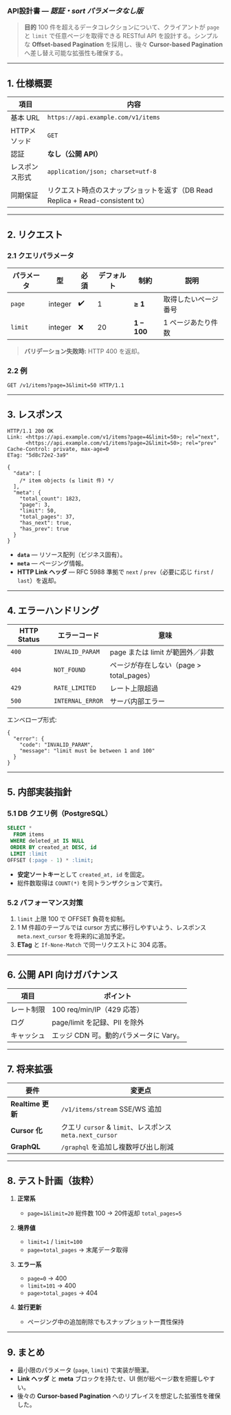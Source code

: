 ### API設計書 — *認証・sort パラメータなし版*

> **目的**
> 100 件を超えるデータコレクションについて、クライアントが `page` と `limit` で任意ページを取得できる RESTful API を設計する。シンプルな **Offset-based Pagination** を採用し、後々 **Cursor-based Pagination** へ差し替え可能な拡張性も確保する。

---

## 1. 仕様概要

| 項目       | 内容                                                         |
| -------- | ---------------------------------------------------------- |
| 基本 URL   | `https://api.example.com/v1/items`                         |
| HTTPメソッド | `GET`                                                      |
| 認証       | **なし（公開 API）**                                             |
| レスポンス形式  | `application/json; charset=utf-8`                          |
| 同期保証     | リクエスト時点のスナップショットを返す（DB Read Replica +  Read-consistent tx） |

---

## 2. リクエスト

### 2.1 クエリパラメータ

| パラメータ   | 型       | 必須 | デフォルト | 制約          | 説明         |
| ------- | ------- | -- | ----- | ----------- | ---------- |
| `page`  | integer | ✔️ | 1     | **≥ 1**     | 取得したいページ番号 |
| `limit` | integer | ❌  | 20    | **1 – 100** | 1 ページあたり件数 |

> **バリデーション失敗時:** HTTP 400 を返却。

### 2.2 例

```
GET /v1/items?page=3&limit=50 HTTP/1.1
```

---

## 3. レスポンス

```jsonc
HTTP/1.1 200 OK
Link: <https://api.example.com/v1/items?page=4&limit=50>; rel="next",
      <https://api.example.com/v1/items?page=2&limit=50>; rel="prev"
Cache-Control: private, max-age=0
ETag: "5d8c72e2-3a9"

{
  "data": [
    /* item objects (≤ limit 件) */
  ],
  "meta": {
    "total_count": 1823,
    "page": 3,
    "limit": 50,
    "total_pages": 37,
    "has_next": true,
    "has_prev": true
  }
}
```

* **`data`** — リソース配列（ビジネス固有）。
* **`meta`** — ページング情報。
* **HTTP Link ヘッダ** — RFC 5988 準拠で `next` / `prev`（必要に応じ `first` / `last`）を返却。

---

## 4. エラーハンドリング

| HTTP Status | エラーコード           | 意味                             |
| ----------- | ---------------- | ------------------------------ |
| `400`       | `INVALID_PARAM`  | page または limit が範囲外／非数         |
| `404`       | `NOT_FOUND`      | ページが存在しない（page > total\_pages） |
| `429`       | `RATE_LIMITED`   | レート上限超過                        |
| `500`       | `INTERNAL_ERROR` | サーバ内部エラー                       |

エンベロープ形式:

```jsonc
{
  "error": {
    "code": "INVALID_PARAM",
    "message": "limit must be between 1 and 100"
  }
}
```

---

## 5. 内部実装指針

### 5.1 DB クエリ例（PostgreSQL）

```sql
SELECT *
  FROM items
 WHERE deleted_at IS NULL
 ORDER BY created_at DESC, id
 LIMIT :limit
OFFSET (:page - 1) * :limit;
```

* **安定ソートキー**として `created_at, id` を固定。
* 総件数取得は `COUNT(*)` を同トランザクションで実行。

### 5.2 パフォーマンス対策

1. `limit` 上限 100 で OFFSET 負荷を抑制。
2. 1 M 件超のテーブルでは cursor 方式に移行しやすいよう、レスポンス `meta.next_cursor` を将来的に追加予定。
3. **ETag** と `If-None-Match` で同一リクエストに 304 応答。

---

## 6. 公開 API 向けガバナンス

| 項目    | ポイント                     |
| ----- | ------------------------ |
| レート制限 | 100 req/min/IP（429 応答）   |
| ログ    | page/limit を記録、PII を除外   |
| キャッシュ | エッジ CDN 可。動的パラメータに Vary。 |

---

## 7. 将来拡張

| 要件              | 変更点                                             |
| --------------- | ----------------------------------------------- |
| **Realtime 更新** | `/v1/items/stream` SSE/WS 追加                    |
| **Cursor 化**    | クエリ `cursor` & `limit`、レスポンス `meta.next_cursor` |
| **GraphQL**     | `/graphql` を追加し複数呼び出し削減                         |

---

## 8. テスト計画（抜粋）

1. **正常系**

   * `page=1&limit=20` 総件数 100 → 20件返却 `total_pages=5`
2. **境界値**

   * `limit=1` / `limit=100`
   * `page=total_pages` → 末尾データ取得
3. **エラー系**

   * `page=0` → 400
   * `limit=101` → 400
   * `page>total_pages` → 404
4. **並行更新**

   * ページング中の追加削除でもスナップショット一貫性保持

---

## 9. まとめ

* 最小限のパラメータ (`page`, `limit`) で実装が簡潔。
* **Link ヘッダ** と **meta** ブロックを持たせ、UI 側が総ページ数を把握しやすい。
* 後々の **Cursor-based Pagination** へのリプレイスを想定した拡張性を確保した。
